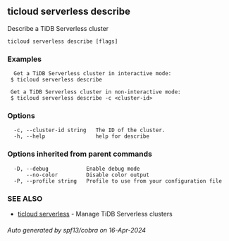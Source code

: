 ## ticloud serverless describe

Describe a TiDB Serverless cluster

```
ticloud serverless describe [flags]
```

### Examples

```
  Get a TiDB Serverless cluster in interactive mode:
 $ ticloud serverless describe

 Get a TiDB Serverless cluster in non-interactive mode:
 $ ticloud serverless describe -c <cluster-id>
```

### Options

```
  -c, --cluster-id string   The ID of the cluster.
  -h, --help                help for describe
```

### Options inherited from parent commands

```
  -D, --debug            Enable debug mode
      --no-color         Disable color output
  -P, --profile string   Profile to use from your configuration file
```

### SEE ALSO

* [ticloud serverless](ticloud_serverless.md)	 - Manage TiDB Serverless clusters

###### Auto generated by spf13/cobra on 16-Apr-2024
